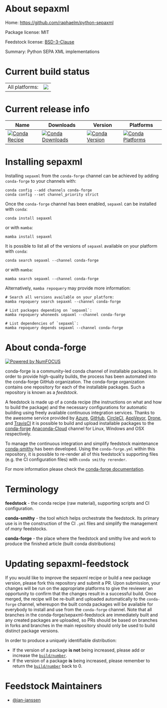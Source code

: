 About sepaxml
=============

Home: https://github.com/raphaelm/python-sepaxml

Package license: MIT

Feedstock license: [BSD-3-Clause](https://github.com/conda-forge/sepaxml-feedstock/blob/main/LICENSE.txt)

Summary: Python SEPA XML implementations

Current build status
====================


<table><tr><td>All platforms:</td>
    <td>
      <a href="https://dev.azure.com/conda-forge/feedstock-builds/_build/latest?definitionId=14019&branchName=main">
        <img src="https://dev.azure.com/conda-forge/feedstock-builds/_apis/build/status/sepaxml-feedstock?branchName=main">
      </a>
    </td>
  </tr>
</table>

Current release info
====================

| Name | Downloads | Version | Platforms |
| --- | --- | --- | --- |
| [![Conda Recipe](https://img.shields.io/badge/recipe-sepaxml-green.svg)](https://anaconda.org/conda-forge/sepaxml) | [![Conda Downloads](https://img.shields.io/conda/dn/conda-forge/sepaxml.svg)](https://anaconda.org/conda-forge/sepaxml) | [![Conda Version](https://img.shields.io/conda/vn/conda-forge/sepaxml.svg)](https://anaconda.org/conda-forge/sepaxml) | [![Conda Platforms](https://img.shields.io/conda/pn/conda-forge/sepaxml.svg)](https://anaconda.org/conda-forge/sepaxml) |

Installing sepaxml
==================

Installing `sepaxml` from the `conda-forge` channel can be achieved by adding `conda-forge` to your channels with:

```
conda config --add channels conda-forge
conda config --set channel_priority strict
```

Once the `conda-forge` channel has been enabled, `sepaxml` can be installed with `conda`:

```
conda install sepaxml
```

or with `mamba`:

```
mamba install sepaxml
```

It is possible to list all of the versions of `sepaxml` available on your platform with `conda`:

```
conda search sepaxml --channel conda-forge
```

or with `mamba`:

```
mamba search sepaxml --channel conda-forge
```

Alternatively, `mamba repoquery` may provide more information:

```
# Search all versions available on your platform:
mamba repoquery search sepaxml --channel conda-forge

# List packages depending on `sepaxml`:
mamba repoquery whoneeds sepaxml --channel conda-forge

# List dependencies of `sepaxml`:
mamba repoquery depends sepaxml --channel conda-forge
```


About conda-forge
=================

[![Powered by
NumFOCUS](https://img.shields.io/badge/powered%20by-NumFOCUS-orange.svg?style=flat&colorA=E1523D&colorB=007D8A)](https://numfocus.org)

conda-forge is a community-led conda channel of installable packages.
In order to provide high-quality builds, the process has been automated into the
conda-forge GitHub organization. The conda-forge organization contains one repository
for each of the installable packages. Such a repository is known as a *feedstock*.

A feedstock is made up of a conda recipe (the instructions on what and how to build
the package) and the necessary configurations for automatic building using freely
available continuous integration services. Thanks to the awesome service provided by
[Azure](https://azure.microsoft.com/en-us/services/devops/), [GitHub](https://github.com/),
[CircleCI](https://circleci.com/), [AppVeyor](https://www.appveyor.com/),
[Drone](https://cloud.drone.io/welcome), and [TravisCI](https://travis-ci.com/)
it is possible to build and upload installable packages to the
[conda-forge](https://anaconda.org/conda-forge) [Anaconda-Cloud](https://anaconda.org/)
channel for Linux, Windows and OSX respectively.

To manage the continuous integration and simplify feedstock maintenance
[conda-smithy](https://github.com/conda-forge/conda-smithy) has been developed.
Using the ``conda-forge.yml`` within this repository, it is possible to re-render all of
this feedstock's supporting files (e.g. the CI configuration files) with ``conda smithy rerender``.

For more information please check the [conda-forge documentation](https://conda-forge.org/docs/).

Terminology
===========

**feedstock** - the conda recipe (raw material), supporting scripts and CI configuration.

**conda-smithy** - the tool which helps orchestrate the feedstock.
                   Its primary use is in the construction of the CI ``.yml`` files
                   and simplify the management of *many* feedstocks.

**conda-forge** - the place where the feedstock and smithy live and work to
                  produce the finished article (built conda distributions)


Updating sepaxml-feedstock
==========================

If you would like to improve the sepaxml recipe or build a new
package version, please fork this repository and submit a PR. Upon submission,
your changes will be run on the appropriate platforms to give the reviewer an
opportunity to confirm that the changes result in a successful build. Once
merged, the recipe will be re-built and uploaded automatically to the
`conda-forge` channel, whereupon the built conda packages will be available for
everybody to install and use from the `conda-forge` channel.
Note that all branches in the conda-forge/sepaxml-feedstock are
immediately built and any created packages are uploaded, so PRs should be based
on branches in forks and branches in the main repository should only be used to
build distinct package versions.

In order to produce a uniquely identifiable distribution:
 * If the version of a package **is not** being increased, please add or increase
   the [``build/number``](https://docs.conda.io/projects/conda-build/en/latest/resources/define-metadata.html#build-number-and-string).
 * If the version of a package **is** being increased, please remember to return
   the [``build/number``](https://docs.conda.io/projects/conda-build/en/latest/resources/define-metadata.html#build-number-and-string)
   back to 0.

Feedstock Maintainers
=====================

* [@jan-janssen](https://github.com/jan-janssen/)

